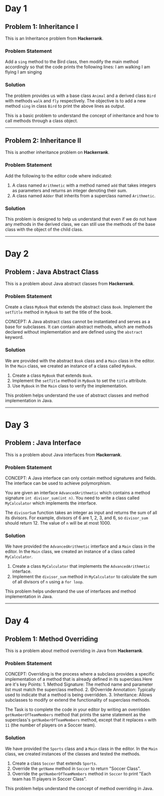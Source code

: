 # Day 1 

## Problem 1: Inheritance I

This is an Inheritance problem from **Hackerrank**.

### Problem Statement

Add a `sing` method to the Bird class, then modify the main method accordingly so that the code prints the following lines:
    I am walking
    I am flying
    I am singing


### Solution

The problem provides us with a base class `Animal` and a derived class `Bird` with methods `walk` and `fly` respectively. The objective is to add a new method `sing` in class `Bird` to print the above lines as output.

This is a basic problem to understand the concept of inheritance and how to call methods through a class object.

---

## Problem 2: Inheritance II

This is another inheritance problem on **Hackerrank**.

### Problem Statement

Add the following to the editor code where indicated:
1. A class named `Arithmetic` with a method named `add` that takes integers as parameters and returns an integer denoting their sum.
2. A class named `Adder` that inherits from a superclass named `Arithmetic`.

### Solution

This problem is designed to help us understand that even if we do not have any methods in the derived class, we can still use the methods of the base class with the object of the child class.

---

# Day 2

## Problem : Java Abstract Class

This is a problem about Java abstract classes from **Hackerrank**.

### Problem Statement

Create a class `MyBook` that extends the abstract class `Book`. Implement the `setTitle` method in `MyBook` to set the title of the book.

CONCEPT: A Java abstract class cannot be instantiated and serves as a base for subclasses. It can contain abstract methods, which are methods declared without implementation and are defined using the `abstract` keyword.

### Solution

We are provided with the abstract `Book` class and a `Main` class in the editor. In the `Main` class, we created an instance of a class called `MyBook`.

1. Create a class `MyBook` that extends `Book`.
2. Implement the `setTitle` method in `MyBook` to set the `title` attribute.
3. Use `MyBook` in the `Main` class to verify the implementation.

This problem helps understand the use of abstract classes and method implementation in Java.

---

# Day 3

## Problem : Java Interface

This is a problem about Java interfaces from **Hackerrank**.

### Problem Statement

CONCEPT: A Java interface can only contain method signatures and fields. The interface can be used to achieve polymorphism.

You are given an interface `AdvancedArithmetic` which contains a method signature `int divisor_sum(int n)`. You need to write a class called `MyCalculator` which implements the interface.

The `divisorSum` function takes an integer as input and returns the sum of all its divisors. For example, divisors of 6 are 1, 2, 3, and 6, so `divisor_sum` should return 12. The value of `n` will be at most 1000.

### Solution

We have provided the `AdvancedArithmetic` interface and a `Main` class in the editor. In the `Main` class, we created an instance of a class called `MyCalculator`.

1. Create a class `MyCalculator` that implements the `AdvancedArithmetic` interface.
2. Implement the `divisor_sum` method in `MyCalculator` to calculate the sum of all divisors of `n` using a `for loop`.

This problem helps understand the use of interfaces and method implementation in Java.

---

# Day 4

## Problem 1: Method Overriding

This is a problem about method overriding in Java from **Hackerrank**.

### Problem Statement

CONCEPT: Overriding is the process where a subclass provides a specific implementation of a method that is already defined in its superclass.Here are it's key Points:
          1. Method Signature: The method name and parameter list must match the superclass method.
          2. @Override Annotation: Typically used to indicate that a method is being overridden.
          3. Inheritance: Allows subclasses to modify or extend the functionality of superclass methods.

The Task is to complete the code in your editor by writing an overridden `getNumberOfTeamMembers` method that prints the same statement as the superclass's `getNumberOfTeamMembers` method, except that it replaces `n` with `11` (the number of players on a Soccer team).

### Solution

We have provided the `Sports` class and a `Main` class in the editor. In the `Main` class, we created instances of the classes and tested the methods.

1. Create a class `Soccer` that extends `Sports`.
2. Override the `getName` method in `Soccer` to return "Soccer Class".
3. Override the `getNumberOfTeamMembers` method in `Soccer` to print "Each team has 11 players in Soccer Class".

This problem helps understand the concept of method overriding in Java.
